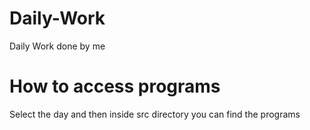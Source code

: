# Daily-Work
Daily Work done by me
# How to access programs
Select the day and then inside src directory you can find the programs 
